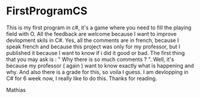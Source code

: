 # FirstProgramCS
This is my first program in c#, it's a game where you need to fill the playing field with O. 
All the feedback are welcome because I want to improve devlopment skils in C#.
Yes, all the comments are in french, because I speak french and because this project was only for my professor,
but I published it because I want to know if i did it good or bad.
The first thing that you may ask is : " Why there is so much comments ? ".
Well, it's because my professor ( again ) want to know exactly what is happening and why.
And also there is a grade for this, so voila I guess.
I am devlopping in C# for 6 week now, I really like to do this.
Thanks for reading.

Mathias

